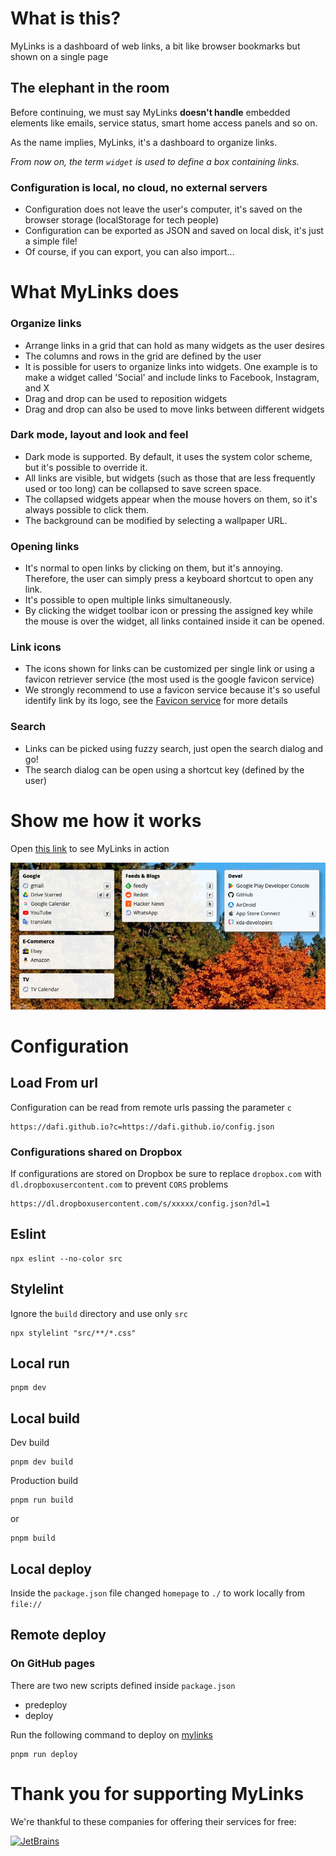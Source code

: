 # What is this?

MyLinks is a dashboard of web links, a bit like browser bookmarks but shown on a single page

## The elephant in the room

Before continuing, we must say MyLinks **doesn't handle** embedded elements like emails, service status, smart home access panels and so on.

As the name implies, MyLinks, it's a dashboard to organize links.

*From now on, the term `widget` is used to define a box containing links.*

### Configuration is local, no cloud, no external servers

- Configuration does not leave the user's computer, it's saved on the browser storage (localStorage for tech people)
- Configuration can be exported as JSON and saved on local disk, it's just a simple file!
- Of course, if you can export, you can also import...

# What MyLinks does

### Organize links

- Arrange links in a grid that can hold as many widgets as the user desires
- The columns and rows in the grid are defined by the user
- It is possible for users to organize links into widgets. One example is to make a widget called 'Social' and include links to Facebook, Instagram, and X
- Drag and drop can be used to reposition widgets
- Drag and drop can also be used to move links between different widgets

### Dark mode, layout and look and feel

- Dark mode is supported. By default, it uses the system color scheme, but it's possible to override it.
- All links are visible, but widgets (such as those that are less frequently used or too long) can be collapsed to save screen space.
- The collapsed widgets appear when the mouse hovers on them, so it's always possible to click them.
- The background can be modified by selecting a wallpaper URL.

### Opening links

- It's normal to open links by clicking on them, but it's annoying. Therefore, the user can simply press a keyboard shortcut to open any link.
- It's possible to open multiple links simultaneously.
- By clicking the widget toolbar icon or pressing the assigned key while the mouse is over the widget, all links contained inside it can be opened.


### Link icons

- The icons shown for links can be customized per single link or using a favicon retriever service (the most used is the google favicon service)
- We strongly recommend to use a favicon service because it's so useful identify link by its logo, see the [Favicon service](favicon_service.md) for more details


### Search

- Links can be picked using fuzzy search, just open the search dialog and go!
- The search dialog can be open using a shortcut key (defined by the user)



# Show me how it works

Open [this link](https://dafi.github.io/mylinks/?c=https://gist.githubusercontent.com/dafi/8442bdbe932c22426bb4a383077a6802/raw) to see MyLinks in action

![](doc/mylinks.png)

# Configuration

## Load From url

Configuration can be read from remote urls passing the parameter `c`

    https://dafi.github.io?c=https://dafi.github.io/config.json

### Configurations shared on Dropbox

If configurations are stored on Dropbox be sure to replace `dropbox.com` with `dl.dropboxusercontent.com` to prevent `CORS` problems

    https://dl.dropboxusercontent.com/s/xxxxx/config.json?dl=1

## Eslint

    npx eslint --no-color src

## Stylelint

Ignore the `build` directory and use only `src`

    npx stylelint "src/**/*.css"

## Local run

    pnpm dev

## Local build

Dev build

    pnpm dev build

Production build

    pnpm run build

or

    pnpm build

## Local deploy

Inside the `package.json` file changed `homepage` to `./` to work locally from `file://`

## Remote deploy

### On GitHub pages

There are two new scripts defined inside `package.json`

- predeploy
- deploy

Run the following command to deploy on [mylinks](https://dafi.github.io/mylinks/)

	pnpm run deploy


# Thank you for supporting MyLinks

We're thankful to these companies for offering their services for free:

<p><a href="https://jb.gg/OpenSourceSupport"><img src="https://images.opencollective.com/jetbrains/eb04ddc/logo.png" alt="JetBrains" height="64"></a>
